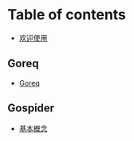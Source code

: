 # Table of contents

* [欢迎使用](README.md)

## Goreq

* [Goreq](goreq/goreq.md)

## Gospider

* [基本概念](gospider/ji-ben-gai-nian.md)

